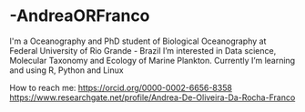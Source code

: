 # -AndreaORFranco
I'm a Oceanography and PhD student of Biological Oceanography at Federal University of Rio Grande - Brazil
I’m interested in Data science, Molecular Taxonomy and Ecology of Marine Plankton.
Currently I’m learning and using R, Python and Linux

How to reach me:
https://orcid.org/0000-0002-6656-8358
https://www.researchgate.net/profile/Andrea-De-Oliveira-Da-Rocha-Franco

